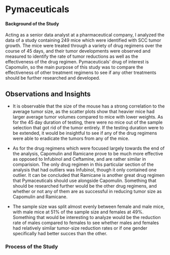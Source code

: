 # Pymaceuticals

#### Background of the Study

Acting as a senior data analyst at a pharmaceutical company, I analyzed the data of a study containing 249 mice which were identified with SCC tumor growth. The mice were treated  through a variety of drug regimens over the course of 45 days, and their tumor developments were observed and measured to identify the rate of tumor reductions as well as the effectiveness of the drug regimen. Pymaceuticals' drug of interest is Capomulin, so the main purpose of this study was to compare the effectiveness of other treatment regimens to see if any other treatments should be further researched and developed. 

## Observations and Insights

- It is observable that the size of the mouse has a strong correlation to the average tumor size, as the scatter plots show that heavier mice had larger average tumor volumes compared to mice with lower weights. As for the 45 day duration of testing, there were no mice out of the sample selection that got rid of the tumor entirely. If the testing duration were to be extended, it would be insightful to see if any of the drug regimens were able to eradicate the tumors from any of the mice.
  
- As for the drug regimens which were focused largely towards the end of the analysis, Capomulin and Ramicane prove to be much more effective as opposed to Infubinol and Ceftamine, and are rather similar in comparision. The only drug regimen in this particular section of the analysis that had outliers was Infubinol, though it only contained one outlier. It can be concluded that Ramicane is another great drug regimen that Pymaceuticals should use alongside Capomulin. Something that should be researched further would be the other drug regimens, and whether or not any of them are as successful in reducing tumor size as Capomulin and Ramicane.
  
- The sample size was split almost evenly between female and male mice, with male mice at 51% of the sample size and females at 49%. Something that would be interesting to analyze would be the reduction rate of males compared to females to see whether males and females had relatively similar tumor-size reduction rates or if one gender specifically had better succes than the other.

### Process of the Study

